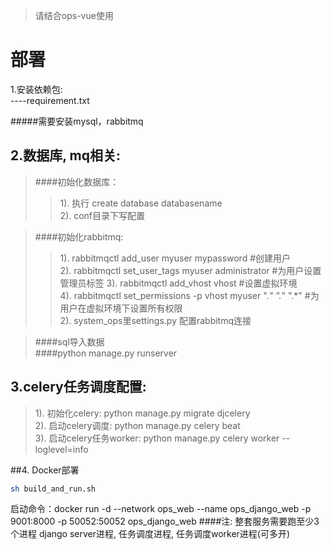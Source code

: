 > 请结合ops-vue使用

# 部署
1.安装依赖包:  
----requirement.txt

#####需要安装mysql，rabbitmq    
  

2.数据库, mq相关:  
----
>####初始化数据库：  
>>1). 执行 create database databasename  
>>2). conf目录下写配置

>####初始化rabbitmq:  
>>1). rabbitmqctl add_user myuser mypassword #创建用户  
>>2). rabbitmqctl set_user_tags myuser administrator #为用户设置管理员标签
>>3). rabbitmqctl add_vhost vhost #设置虚拟环境  
>>4). rabbitmqctl set_permissions -p vhost myuser ".*" ".*" ".*" #为用户在虚拟环境下设置所有权限    
>>2). system_ops里settings.py 配置rabbitmq连接

>####sql导入数据  
>####python manage.py runserver  

3.celery任务调度配置: 
---- 
>1). 初始化celery: python manage.py migrate djcelery   
>2). 启动celery调度: python manage.py celery beat  
>3). 启动celery任务worker: python manage.py celery worker --loglevel=info

##4. Docker部署

``` bash
sh build_and_run.sh
```

启动命令：docker run -d --network ops_web --name ops_django_web -p 9001:8000 -p 50052:50052 ops_django_web
####注: 整套服务需要跑至少3个进程 django server进程, 任务调度进程, 任务调度worker进程(可多开)